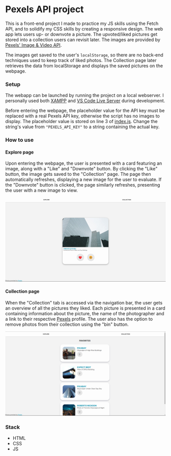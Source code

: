 # Pexels API project
This is a front-end project I made to practice my JS skills using the Fetch API, and to solidify my CSS skills by creating a responsive design. The web app lets users up- or downvote a picture. The upvoted/liked pictures get stored into a collection users can revisit later. The images are provided by [Pexels' Image & Video API](https://www.pexels.com/api/).

The images get saved to the user's `localStorage`, so there are no back-end techniques used to keep track of liked photos. The Collection page later retrieves the data from localStorage and displays the saved pictures on the webpage.

### Setup
The webapp can be launched by running the project on a local webserver. I personally used both [XAMPP](https://www.apachefriends.org/) and [VS Code Live Server](https://ritwickdey.github.io/vscode-live-server/) during development. 

Before entering the webpage, the placeholder value for the API key must be replaced with a real Pexels API key, otherwise the script has no images to display. The placeholder value is stored on line 3 of [index.js](index.js#L3). Change the string's value from `"PEXELS_API_KEY"` to a string containing the actual key.

### How to use
#### Explore page
Upon entering the webpage, the user is presented with a card featuring an image, along with a "Like" and "Downvote" button. By clicking the "Like" button, the image gets saved to the "Collection" page. The page then automatically refreshes, displaying a new image for the user to evaluate. If the "Downvote" button is clicked, the page similarly refreshes, presenting the user with a new image to view.

![Explore page screenshot](/screenshots/explore-page-screenshot.png)

#### Collection page
When the "Collection" tab is accessed via the navigation bar, the user gets an overview of all the pictures they liked. Each picture is presented in a card containing information about the picture, the name of the photographer and a link to their respective [Pexels](https://www.pexels.com/) profile. The user also has the option to remove photos from their collection using the "bin" button. 

![collection page screenshot](/screenshots/collection-page-screenshot.png)


### Stack
- HTML
- CSS
- JS
